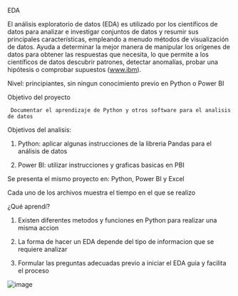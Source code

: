 EDA

El análisis exploratorio de datos (EDA) es utilizado por los científicos de datos para analizar e investigar conjuntos de datos y resumir sus principales características, empleando a menudo métodos de visualización de datos. Ayuda a determinar la mejor manera de manipular los orígenes de datos para obtener las respuestas que necesita, lo que permite a los científicos de datos descubrir patrones, detectar anomalías, probar una hipótesis o comprobar supuestos (www.ibm).



Nivel: principiantes, sin ningun conocimiento previo en Python o Power BI

Objetivo del proyecto

     Documentar el aprendizaje de Python y otros software para el analisis de datos 

Objetivos del analisis: 

1. Python: aplicar algunas instrucciones de la libreria Pandas para el análisis de datos

2. Power BI: utilizar instrucciones y graficas basicas en PBI 


Se presenta el mismo proyecto en: Python, Power BI y Excel

Cada uno de los archivos muestra el tiempo en el que se realizo


¿Qué aprendí?

1. Existen diferentes metodos y funciones en Python para realizar una misma accion

2. La forma de hacer un EDA depende del tipo de informacion que se requiere analizar

3. Formular las preguntas adecuadas previo a iniciar el EDA guia y facilita el proceso






![image](https://user-images.githubusercontent.com/82233779/171077771-e85e708d-9574-45a4-8615-e277a1aca697.png)

